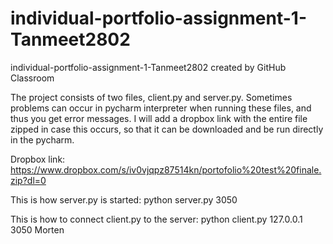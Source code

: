 # individual-portfolio-assignment-1-Tanmeet2802
individual-portfolio-assignment-1-Tanmeet2802 created by GitHub Classroom

The project consists of two files, client.py and server.py. Sometimes problems can occur in pycharm interpreter when running these files,
and thus you get error messages. I will add a dropbox link with the entire file zipped in case this occurs,
so that it can be downloaded and be run directly in the pycharm.

Dropbox link: https://www.dropbox.com/s/iv0vjqpz87514kn/portofolio%20test%20finale.zip?dl=0

This is how server.py is started: python server.py 3050

This is how to connect client.py to the server: python client.py 127.0.0.1 3050 Morten
